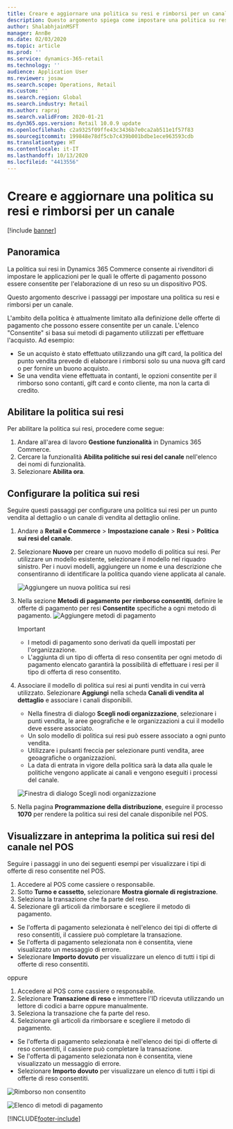 ```yaml
---
title: Creare e aggiornare una politica su resi e rimborsi per un canale
description: Questo argomento spiega come impostare una politica su resi e rimborsi per un canale.
author: ShalabhjainMSFT
manager: AnnBe
ms.date: 02/03/2020
ms.topic: article
ms.prod: ''
ms.service: dynamics-365-retail
ms.technology: ''
audience: Application User
ms.reviewer: josaw
ms.search.scope: Operations, Retail
ms.custom: ''
ms.search.region: Global
ms.search.industry: Retail
ms.author: rapraj
ms.search.validFrom: 2020-01-21
ms.dyn365.ops.version: Retail 10.0.9 update
ms.openlocfilehash: c2a9325f09ffe43c3436b7e0ca2ab511e1f57f83
ms.sourcegitcommit: 199848e78df5cb7c439b001bdbe1ece963593cdb
ms.translationtype: HT
ms.contentlocale: it-IT
ms.lasthandoff: 10/13/2020
ms.locfileid: "4413556"
---
```

# <a name="create-and-update-a-returns-and-refunds-policy-for-a-channel"></a>Creare e aggiornare una politica su resi e rimborsi per un canale

[!include [banner](includes/banner.md)]

## <a name="overview"></a>Panoramica

La politica sui resi in Dynamics 365 Commerce consente ai rivenditori di impostare le applicazioni per le quali le offerte di pagamento possono essere consentite per l'elaborazione di un reso su un dispositivo POS.  

Questo argomento descrive i passaggi per impostare una politica su resi e rimborsi per un canale.

L'ambito della politica è attualmente limitato alla definizione delle offerte di pagamento che possono essere consentite per un canale. L'elenco "Consentite" si basa sui metodi di pagamento utilizzati per effettuare l'acquisto. Ad esempio:

- Se un acquisto è stato effettuato utilizzando una gift card, la politica del punto vendita prevede di elaborare i rimborsi solo su una nuova gift card o per fornire un buono acquisto. 
- Se una vendita viene effettuata in contanti, le opzioni consentite per il rimborso sono contanti, gift card e conto cliente, ma non la carta di credito. 


## <a name="enable-return-policy"></a>Abilitare la politica sui resi

Per abilitare la politica sui resi, procedere come segue:

1. Andare all'area di lavoro **Gestione funzionalità** in Dynamics 365 Commerce.
2. Cercare la funzionalità **Abilita politiche sui resi del canale** nell'elenco dei nomi di funzionalità.
3. Selezionare **Abilita ora**. 

## <a name="configure-return-policy"></a>Configurare la politica sui resi

Seguire questi passaggi per configurare una politica sui resi per un punto vendita al dettaglio o un canale di vendita al dettaglio online.

1. Andare a **Retail e Commerce** \> **Impostazione canale** \> **Resi** \> **Politica sui resi del canale**.

2. Selezionare **Nuovo** per creare un nuovo modello di politica sui resi. Per utilizzare un modello esistente, selezionare il modello nel riquadro sinistro. Per i nuovi modelli, aggiungere un nome e una descrizione che consentiranno di identificare la politica quando viene applicata al canale.

   ![Aggiungere un nuova politica sui resi](media/Return-policy-page1.png "Aggiungere un nuova politica sui resi")
     
   
3. Nella sezione **Metodi di pagamento per rimborso consentiti**, definire le offerte di pagamento per resi **Consentite** specifiche a ogni metodo di pagamento.
   ![Aggiungere metodi di pagamento](media/Return-policy-page2.PNG "Impostare i metodi di pagamento consentiti per tipo di pagamento")
   
    > [!IMPORTANT]
    > - I metodi di pagamento sono derivati da quelli impostati per l'organizzazione.
    > - L'aggiunta di un tipo di offerta di reso consentita per ogni metodo di pagamento elencato garantirà la possibilità di effettuare i resi per il tipo di offerta di reso consentito.
    
4. Associare il modello di politica sui resi ai punti vendita in cui verrà utilizzato. Selezionare **Aggiungi** nella scheda **Canali di vendita al dettaglio** e associare i canali disponibili. 

    - Nella finestra di dialogo **Scegli nodi organizzazione**, selezionare i punti vendita, le aree geografiche e le organizzazioni a cui il modello deve essere associato.
    - Un solo modello di politica sui resi può essere associato a ogni punto vendita.
    - Utilizzare i pulsanti freccia per selezionare punti vendita, aree geoagrafiche o organizzazioni.
    - La data di entrata in vigore della politica sarà la data alla quale le politiche vengono applicate ai canali e vengono eseguiti i processi del canale. 

    ![Finestra di dialogo Scegli nodi organizzazione](media/Return-policy-page3.PNG "Finestra di dialogo Scegli nodi organizzazione")

5. Nella pagina **Programmazione della distribuzione**, eseguire il processo **1070** per rendere la politica sui resi del canale disponibile nel POS.

## <a name="preview-the-channel-return-policy-in-the-pos"></a>Visualizzare in anteprima la politica sui resi del canale nel POS

Seguire i passaggi in uno dei seguenti esempi per visualizzare i tipi di offerte di reso consentite nel POS.

1. Accedere al POS come cassiere o responsabile.
2. Sotto **Turno e cassetto**, selezionare **Mostra giornale di registrazione**.
3. Seleziona la transazione che fa parte del reso. 
4. Selezionare gli articoli da rimborsare e scegliere il metodo di pagamento.  
- Se l'offerta di pagamento selezionata è nell'elenco dei tipi di offerte di reso consentiti, il cassiere può completare la transazione.
- Se l'offerta di pagamento selezionata non è consentita, viene visualizzato un messaggio di errore.
- Selezionare **Importo dovuto** per visualizzare un elenco di tutti i tipi di offerte di reso consentiti.

oppure

1. Accedere al POS come cassiere o responsabile.
2. Selezionare **Transazione di reso** e immettere l'ID ricevuta utilizzando un lettore di codici a barre oppure manualmente. 
3. Seleziona la transazione che fa parte del reso. 
4. Selezionare gli articoli da rimborsare e scegliere il metodo di pagamento.  
- Se l'offerta di pagamento selezionata è nell'elenco dei tipi di offerte di reso consentiti, il cassiere può completare la transazione.
- Se l'offerta di pagamento selezionata non è consentita, viene visualizzato un messaggio di errore.
- Selezionare **Importo dovuto** per visualizzare un elenco di tutti i tipi di offerte di reso consentiti.

![Rimborso non consentito](media/Return-policy-page6.png "Tipo di rimborso non consentito")



![Elenco di metodi di pagamento](media/Return-policy-page5.PNG "Tipo di rimborso consentito")


[!INCLUDE[footer-include](../includes/footer-banner.md)]